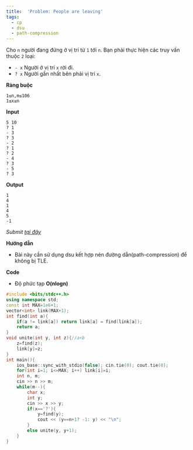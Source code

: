 ```yaml
---
title:  'Problem: People are leaving'
tags:
  - cp
  - dsu
  - path-compression
---
```

Cho `n` người đang đứng ở vị trí từ `1` tới `n`. Bạn phải thực hiện các truy vấn thuộc `2` loại:

- `- x` Người ở vị trí `x` rời đi.
- `? x` Người gần nhất bên phải vị trí `x`.

**Ràng buộc**

```
1≤n,m≤106
1≤x≤n
```

**Input**

```
5 10
? 1
- 3
? 3
- 2
? 1
? 2
- 4
? 3
- 5
? 3
```

**Output**

```
1
4
1
4
5
-1
```

<!--more-->

*Submit [tại đây](https://codeforces.com/edu/course/2/lesson/7/2/practice/contest/289391/problem/A)*

**Hướng dẫn**

- Bài này cần sử dụng dsu kết hợp nén đường dẫn(path-compression) để không bị TLE.

**Code**

- Độ phức tạp **O(nlogn)**

```cpp
#include <bits/stdc++.h>
using namespace std;
const int MAX=1e6+1;
vector<int> link(MAX+1);
int find(int a){
	if(a != link[a]) return link[a] = find(link[a]);
	return a;
}
void unite(int y, int z){//a<b
	z=find(z);
	link[y]=z;
}
int main(){
	ios_base::sync_with_stdio(false); cin.tie(0); cout.tie(0);
	for(int i=1; i<=MAX; i++) link[i]=i;
	int n, m;
	cin >> n >> m;
	while(m--){
		char x;
		int y;
		cin >> x >> y;
		if(x=='?'){
			y=find(y);
			cout << (y==n+1? -1: y) << "\n";
		}
		else unite(y, y+1);
	}
}
```

